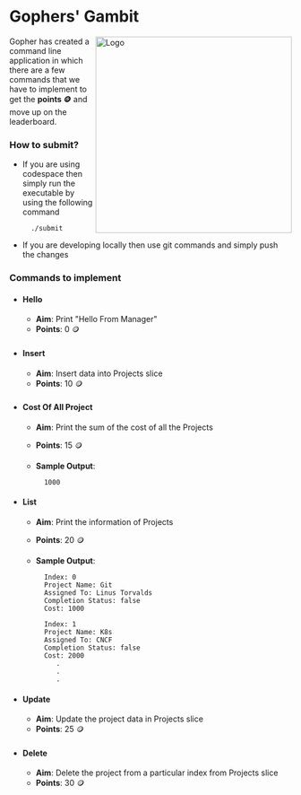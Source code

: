 # Gophers' Gambit
<img align="right" src="https://res.cloudinary.com/dcglxmssd/image/upload/v1707503712/fxa55xa2mqynpzpgtaou.png" alt="Logo" width="350"/>

Gopher has created a command line application in which there are a few commands that we have to implement to get the **points 🪙** and move up on the leaderboard.

### How to submit?
- If you are using codespace then simply run the executable by using the following command

        ./submit
- If you are developing locally then use git commands and simply push the changes

### Commands to implement

- #### Hello
    - **Aim**: Print "Hello From Manager"
    - **Points**: 0 🪙 
- #### Insert
    - **Aim**: Insert data into Projects slice
    - **Points**: 10 🪙
- #### Cost Of All Project
    - **Aim**: Print the sum of the cost of all the Projects
    - **Points**: 15 🪙
    - **Sample Output**:
                
            1000
- #### List
    - **Aim**: Print the information of Projects
    - **Points**: 20 🪙
    - **Sample Output**:                
                            
            Index: 0
            Project Name: Git
            Assigned To: Linus Torvalds
            Completion Status: false
            Cost: 1000

            Index: 1
            Project Name: K8s
            Assigned To: CNCF
            Completion Status: false
            Cost: 2000
               .
               .
               .
- #### Update
    - **Aim**: Update the project data in Projects slice
    - **Points**: 25 🪙
- #### Delete
    - **Aim**: Delete the project from a particular index from Projects slice
    - **Points**: 30 🪙
